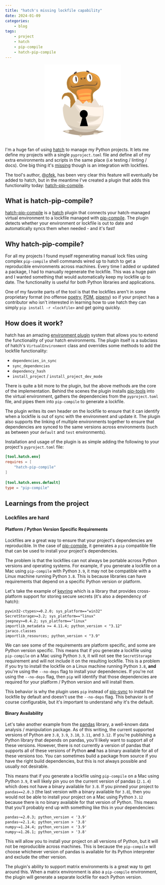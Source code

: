 ```yaml
---
title: "hatch's missing lockfile capability"
date: 2024-01-09
categories:
    - blog
tags:
    - project
    - hatch
    - pip-compile
    - hatch-pip-compile
---
```


<div align="center">
  <a href="https://github.com/juftin/hatch-pip-compile">
    <img src="https://raw.githubusercontent.com/juftin/hatch-pip-compile/main/docs/logo.png" alt="hatch-pip-compile" width="250" />
  </a>
</div>

I'm a huge fan of using [hatch] to manage my Python projects. It lets me define my projects
with a single `pyproject.toml` file and define all of my extra environments and scripts in the
same place (i.e testing / linting / docs). One big thing it's
[missing](https://github.com/pypa/hatch/issues/749) though is an integration with
lockfiles.

The tool's author, [@ofek](https://github.com/ofek), has been very clear this feature will
eventually be added to hatch, but in the meantime I've created a plugin that adds this
functionality today: [hatch-pip-compile].

## What is hatch-pip-compile?

[hatch-pip-compile] is a [hatch] plugin that connects your hatch-managed virtual environment
to a lockfile managed with [pip-compile]. The plugin detects whether your environment or
lockfile is out to date and automatically syncs them when needed - and it's fast!

## Why hatch-pip-compile?

For all my projects I found myself regenerating manual lock files using complex
`pip-compile` shell commands wired up to hatch to get a reproducible environments
across machines. Every time I added or updated a package, I had to manually regenerate
the lockfile. This was a huge pain and I wanted something that would automatically
keep my lockfile up to date. The functionality is useful for both Python libraries and
applications.

One of my favorite parts of the tool is that the lockfiles aren't in some proprietary
format (no offense [poetry], [PDM], [pipenv]) so if your project has a contributor who
isn't interested in learning how to use hatch they can simply
`pip install -r <lockfile>` and get going quickly.

## How does it work?

hatch has an amazing
[environment plugin] system that allows you to extend the functionality of your
hatch environments. The plugin itself is a subclass of hatch's `VirtualEnvironment` class and
overrides some methods to add the lockfile functionality:

-   `dependencies_in_sync`
-   `sync_dependencies`
-   `dependency_hash`
-   `install_project` / `install_project_dev_mode`

There is quite a bit more to the plugin, but the above methods are the
core of the implementation. Behind the scenes the plugin installs [pip-tools] into the
virtual environment, gathers the dependencies from the `pyproject.toml` file,
and pipes them into `pip-compile` to generate a lockfile.

The plugin writes its own header on the lockfile to ensure that it can
identify when a lockfile is out of sync with the environment and update it.
The plugin also supports the linking of multiple environments together to
ensure that dependencies are synced to the same versions across environments
(such as between your `default` and `test` environments).

Installation and usage of the plugin is as simple adding the following to your
project's `pyproject.toml` file:

```toml
[tool.hatch.env]
requires = [
    "hatch-pip-compile"
]

[tool.hatch.envs.default]
type = "pip-compile"
```

## Learnings from the project

### Lockfiles are hard

#### Platform / Python Version Specific Requirements

Lockfiles are a great way to ensure that your project's dependencies are reproducible.
In the case of [pip-compile], it generates a `pip` compatible file that
can be used to install your project's dependencies.

The problem is that the lockfiles can not always be portable across Python versions and
operating systems. For example, if you generate a lockfile on a Mac using `pip-compile`
with Python `3.9`, it may not be compatible with a Linux machine running Python `3.8`. This
is because libraries can have requirements that depend on a specific Python version or
platform.

Let's take the example of [keyring] which is a library that provides
cross-platform support for storing secure secrets (it's also a dependency of hatch):

```requirements
pywin32-ctypes>=0.2.0; sys_platform=="win32"
SecretStorage>=3.2; sys_platform=="linux"
jeepney>=0.4.2; sys_platform=="linux"
importlib_metadata >= 4.11.4; python_version < "3.12"
jaraco.classes
importlib_resources; python_version < "3.9"
```

We can see some of the requirements are platform specific, and some are Python version
specific. This means that if you generate a lockfile using `pip-compile` on a Mac using
Python `3.9`, it will not see the `SecretStorage` requirement and will not include it
on the resulting lockfile. This is a problem if you try to install the lockfile on a
Linux machine running Python `3.8`, **and** you're using the `--no-deps` flag to
install your dependencies. If you're not using the `--no-deps` flag, then `pip`
will identify that those dependencies are required for your platform / Python
version and will install them.

This behavior is why the plugin uses `pip` instead of [pip-sync] to install the lockfile
by default and doesn't use the `--no-deps` flag. This behavior is of course configurable,
but it's important to understand why it's the default.

#### Binary Availability

Let's take another example from the [pandas] library, a well-known data analysis / manipulation
package. As of this writing, the current supported versions of Python are `3.8`, `3.9`, `3.10`,
`3.11`, and `3.12`. If you're publishing a Python library that depends on pandas, you'll likely
want to support all of these versions. However, there is not currently a version of pandas that
supports all of these versions of Python **and** has a binary available for all of these versions
too. You can sometimes build a package from source if you have the right build dependencies,
but this is not always possible and usually not desirable.

This means that if you generate a lockfile using `pip-compile` on a Mac using Python `3.9`, it will
likely pin you on the current version of pandas (`2.1.4`) which does not have a binary available
for `3.8`. If you pinned your project to `pandas==2.0.3` (the last version with a binary available
for `3.8`), then you would not be able to install your project on a Mac using Python `3.12` because
there is no binary available for that version of Python. This means that you'll probably end up
with something like this in your dependencies:

```requirements
pandas~=2.0.3; python_version < '3.9'
pandas~=2.1.4; python_version > '3.8'
numpy~=1.24.4; python_version < '3.9'
numpy~=1.26.1; python_version > '3.8'
```

This will allow you to install your project on all versions of Python, but it will not be
reproducible across machines. This is because the `pip-compile` will choose whichever version
of pandas is available for its Python interpreter and exclude the other version.

The plugin's ability to support matrix environments is a great way to get around this.
When a matrix environment is also a `pip-compile` environment, the plugin will generate a
separate lockfile for each Python version.

[keyring]: https://github.com/jaraco/keyring
[hatch-pip-compile]: https://github.com/juftin/hatch-pip-compile
[pip-tools]: https://github.com/jazzband/pip-tools
[pip-compile]: https://github.com/jazzband/pip-tools
[pip-sync]: https://github.com/jazzband/pip-tools
[hatch]: https://github.com/pypa/hatch
[environment plugin]: https://hatch.pypa.io/latest/plugins/environment/
[pandas]: https://github.com/pandas-dev/pandas
[poetry]: https://github.com/python-poetry/poetry
[PDM]: https://github.com/pdm-project/pdm
[pipenv]: https://github.com/pypa/pipenv
